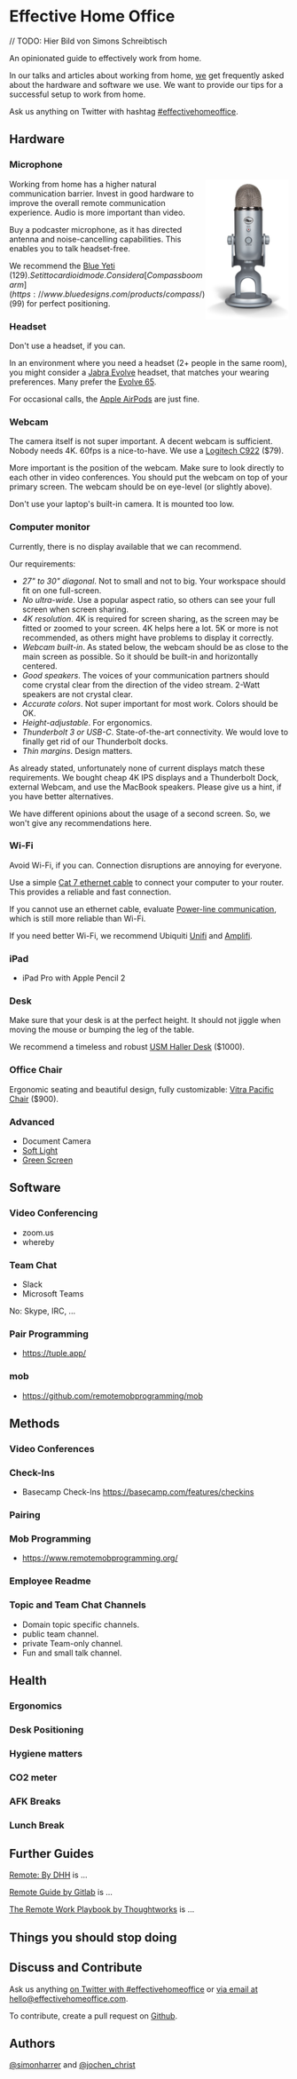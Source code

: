 # Effective Home Office

// TODO: Hier Bild von Simons Schreibtisch

An opinionated guide to effectively work from home.

In our talks and articles about working from home, [we](#authors) get frequently asked about the hardware and software we use. We want to provide our tips for a successful setup to work from home.

Ask us anything on Twitter with hashtag [#effectivehomeoffice](https://twitter.com/hashtag/effectivehomeoffice).

## Hardware

### Microphone

<img src="images/yeti.png" align="right" width="150">

Working from home has a higher natural communication barrier. 
Invest in good hardware to improve the overall remote communication experience.
Audio is more important than video. 

Buy a podcaster microphone, as it has directed antenna and noise-cancelling capabilities.
This enables you to talk headset-free.

We recommend the [Blue Yeti](https://www.bluedesigns.com/products/yeti/) ($129). Set it to cardioid mode. Consider a [Compass boom arm](https://www.bluedesigns.com/products/compass/) ($99) for perfect positioning.

### Headset

Don't use a headset, if you can.

In an environment where you need a headset (2+ people in the same room), you might consider a [Jabra Evolve](https://www.jabra.com.de/business/office-headsets/jabra-evolve) headset, that matches your wearing preferences. Many prefer the [Evolve 65](https://www.jabra.com.de/business/office-headsets/jabra-evolve/jabra-evolve-65).

For occasional calls, the [Apple AirPods](https://www.apple.com/airpods/) are just fine.

### Webcam

The camera  itself is not super important. 
A decent webcam is sufficient. 
Nobody needs 4K. 
60fps is a nice-to-have. 
We use a [Logitech C922](https://www.logitech.com/en-us/product/c922-pro-stream-webcam) ($79).

More important is the position of the webcam.
Make sure to look directly to each other in video conferences.
You should put the webcam on top of your primary screen.
The webcam should be on eye-level (or slightly above).

Don't use your laptop's built-in camera.
It is mounted too low.


### Computer monitor

Currently, there is no display available that we can recommend.

Our requirements:

- _27" to 30" diagonal_. Not to small and not to big. Your workspace should fit on one full-screen.
- _No ultra-wide_. Use a popular aspect ratio, so others can see your full screen when screen sharing.
- _4K resolution_. 4K is required for screen sharing, as the screen may be fitted or zoomed to your screen. 4K helps here a lot. 5K or more is not recommended, as others might have problems to display it correctly. 
- _Webcam built-in_. As stated below, the webcam should be as close to the main screen as possible. So it should be built-in and horizontally centered. 
- _Good speakers_. The voices of your communication partners should come crystal clear from the direction of the video stream. 2-Watt speakers are not crystal clear.
- _Accurate colors_. Not super important for most work. Colors should be OK.
- _Height-adjustable_. For ergonomics.
- _Thunderbolt 3 or USB-C_. State-of-the-art connectivity. We would love to finally get rid of our Thunderbolt docks.
- _Thin margins_. Design matters.

As already stated, unfortunately none of current displays match these requirements. 
We bought cheap 4K IPS displays and a Thunderbolt Dock, external Webcam, and use the MacBook speakers. 
Please give us a hint, if you have better alternatives.

We have different opinions about the usage of a second screen.
So, we won't give any recommendations here.


### Wi-Fi

Avoid Wi-Fi, if you can. 
Connection disruptions are annoying for everyone. 

Use a simple [Cat 7 ethernet cable](https://www.amazon.com/AmazonBasics-Network-Ethernet-Patch-Cable/dp/B013PUMX8I) to connect your computer to your router.
This provides a reliable and fast connection.

If you cannot use an ethernet cable, evaluate [Power-line communication](https://en.avm.de/products/fritzpowerline/fritzpowerline-1240e-wlan-set/), which is still more reliable than Wi-Fi.

If you need better Wi-Fi, we recommend Ubiquiti [Unifi](https://unifi-network.ui.com/) and [Amplifi](https://amplifi.com/).

### iPad

- iPad Pro with Apple Pencil 2

### Desk

Make sure that your desk is at the perfect height.
It should not jiggle when moving the mouse or bumping the leg of the table.

We recommend a timeless and robust [USM Haller Desk](https://www.usm.com/en/residential/products/usm-haller-collection/usm-haller-tables-and-desks/) ($1000).

### Office Chair

Ergonomic seating and beautiful design, fully customizable: [Vitra Pacific Chair](https://www.vitra.com/en-ch/office/product/details/pacific-chair) ($900).

### Advanced

- Document Camera
- [Soft Light](https://www.elgato.com/en/gaming/key-light)
- [Green Screen](https://www.elgato.com/en/gaming/green-screen)


## Software

### Video Conferencing
- zoom.us
- whereby

### Team Chat

- Slack
- Microsoft Teams

No: Skype, IRC, ...

### Pair Programming

- https://tuple.app/

### mob

- https://github.com/remotemobprogramming/mob


## Methods

### Video Conferences


### Check-Ins

- Basecamp Check-Ins https://basecamp.com/features/checkins

### Pairing
### Mob Programming
- https://www.remotemobprogramming.org/

### Employee Readme
### Topic and Team Chat Channels
- Domain topic specific channels.
- public team channel.
- private Team-only channel.
- Fun and small talk channel.

## Health

### Ergonomics
### Desk Positioning
### Hygiene matters
### CO2 meter
### AFK Breaks
### Lunch Break


## Further Guides

[Remote: By DHH](https://basecamp.com/books/remote) is ...

[Remote Guide by Gitlab](https://about.gitlab.com/company/culture/all-remote/) is ...

[The Remote Work Playbook by Thoughtworks](https://www.thoughtworks.com/remote-work-playbook) is ...

## Things you should stop doing


## Discuss and Contribute

Ask us anything [on Twitter with #effectivehomeoffice](https://twitter.com/hashtag/effectivehomeoffice) or [via email at hello@effectivehomeoffice.com](mailto:hello@effectivehomeoffice.com).

To contribute, create a pull request on [Github](https://github.com/effectivehomeoffice/effectivehomeoffice.com).

## Authors

[@simonharrer](https://twitter.com/simonharrer) and [@jochen_christ](https://twitter.com/jochen_christ)

<script async defer src="https://cdn.simpleanalytics.io/hello.js"></script>
<noscript><img src="https://api.simpleanalytics.io/hello.gif" alt=""></noscript>
